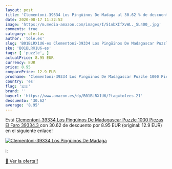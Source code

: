 ```yaml
---
layout: post
title: 'Clementoni-39334 Los Pingüinos De Madaga al 30.62 % de descuento'
date: 2020-08-17 11:32:52
image: 'https://m.media-amazon.com/images/I/51nbXIfXvWL._SL400_.jpg'
comments: true
category: ofertas
author: 'tole.es'
slug: 'B01BLRX1U6-es Clementoni-39334 Los Pingüinos De Madagascar Puzzle 1000...'
sku: 'B01BLRX1U6-es'
tags: [ 'puzzle', ]
actualPrice: 8.95 EUR
currency: EUR
price: 8.95
comparePrice: 12.9 EUR
prodname: 'Clementoni-39334 Los Pingüinos De Madagascar Puzzle 1000 Piezas El Faro  39334.3 '
country: 'es'
flag: '🇪🇸'
brand: ''
buyurl: 'https://www.amazon.es/dp/B01BLRX1U6/?tag=tolees-21'
descuento: '30.62'
average: '8.95'
---
```


Está [Clementoni-39334 Los Pingüinos De Madagascar Puzzle 1000 Piezas El Faro  39334.3 ](https://www.amazon.es/dp/B01BLRX1U6/?tag=tolees-21) con 30.62 de descuento por 8.95 EUR (original: 12.9 EUR) en el siguiente enlace!

[![Clementoni-39334 Los Pingüinos De Madaga](https://m.media-amazon.com/images/I/51nbXIfXvWL._SL400_.jpg)](https://www.amazon.es/dp/B01BLRX1U6/?tag=tolees-21)

ℹ️:


[🛒 Ver la oferta!!](https://www.amazon.es/dp/B01BLRX1U6/?tag=tolees-21)
